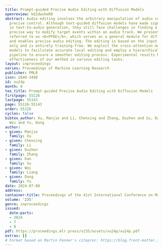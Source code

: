 ```yaml
---
title: Prompt-guided Precise Audio Editing with Diffusion Models
openreview: kQ1dwuheR0
abstract: Audio editing involves the arbitrary manipulation of audio content through
  precise control. Although text-guided diffusion models have made significant advancements
  in text-to-audio generation, they still face challenges in finding a flexible and
  precise way to modify target events within an audio track. We present a novel approach,
  referred to as <b>PPAE</b>, which serves as a general module for diffusion models
  and enables precise audio editing. The editing is based on the input textual prompt
  only and is entirely training-free. We exploit the cross-attention maps of diffusion
  models to facilitate accurate local editing and employ a hierarchical local-global
  pipeline to ensure a smoother editing process. Experimental results highlight the
  effectiveness of our method in various editing tasks.
layout: inproceedings
series: Proceedings of Machine Learning Research
publisher: PMLR
issn: 2640-3498
id: xu24p
month: 0
tex_title: Prompt-guided Precise Audio Editing with Diffusion Models
firstpage: 55126
lastpage: 55143
page: 55126-55143
order: 55126
cycles: false
bibtex_author: Xu, Manjie and Li, Chenxing and Zhang, Duzhen and Su, Dan and Liang,
  Wei and Yu, Dong
author:
- given: Manjie
  family: Xu
- given: Chenxing
  family: Li
- given: Duzhen
  family: Zhang
- given: Dan
  family: Su
- given: Wei
  family: Liang
- given: Dong
  family: Yu
date: 2024-07-08
address:
container-title: Proceedings of the 41st International Conference on Machine Learning
volume: '235'
genre: inproceedings
issued:
  date-parts:
  - 2024
  - 7
  - 8
pdf: https://proceedings.mlr.press/v235/assets/xu24p/xu24p.pdf
extras: []
# Format based on Martin Fenner's citeproc: https://blog.front-matter.io/posts/citeproc-yaml-for-bibliographies/
---
```

